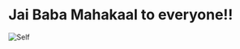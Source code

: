 # Jai Baba Mahakaal to everyone!!
![Self](https://github.com/user-attachments/assets/b22606db-2d93-4608-aa0e-b8e872d6cca6)
